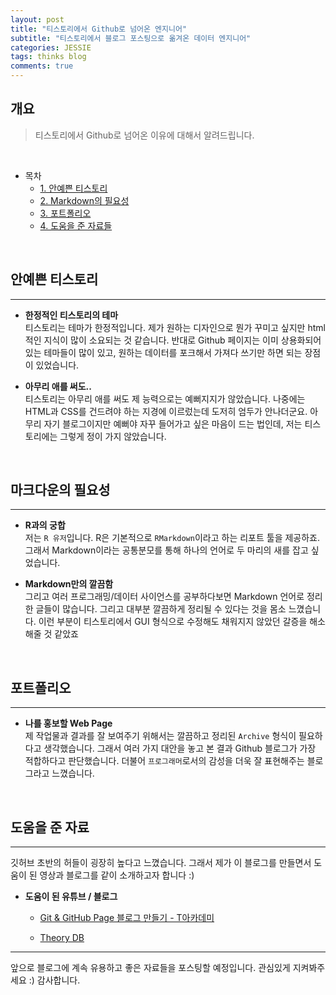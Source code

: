 ```yaml
---  
layout: post  
title: "티스토리에서 Github로 넘어온 엔지니어"
subtitle: "티스토리에서 블로그 포스팅으로 옮겨온 데이터 엔지니어"  
categories: JESSIE  
tags: thinks blog
comments: true  
---  
```




## 개요
> 티스토리에서 Github로 넘어온 이유에 대해서 알려드립니다.

<br/>

- 목차
    - [1. 안예쁜 티스토리](#안예쁜-티스토리)
    - [2. Markdown의 필요성](#마크다운의-필요성)
    - [3. 포트폴리오](#포트폴리오)
    - [4. 도움을 준 자료들](#도움을-준-자료)


<br/>

## 안예쁜 티스토리
---
* __한정적인 티스토리의 테마__   
티스토리는 테마가 한정적입니다. 제가 원하는 디자인으로 뭔가 꾸미고 싶지만 html적인 지식이 많이 소요되는 것 같습니다. 반대로 Github 페이지는 이미 상용화되어있는 테마들이 많이 있고, 원하는 데이터를 포크해서 가져다 쓰기만 하면 되는 장점이 있었습니다. 

* __아무리 애를 써도..__  
티스토리는 아무리 애를 써도 제 능력으로는 예뻐지지가 않았습니다. 나중에는 HTML과 CSS를 건드려야 하는 지경에 이르렀는데 도저히 엄두가 안나더군요. 아무리 자기 블로그이지만 예뻐야 자꾸 들어가고 싶은 마음이 드는 법인데, 저는 티스토리에는 그렇게 정이 가지 않았습니다.
<BR/>

## 마크다운의 필요성

---

* __R과의 궁합__  
저는 `R 유저`입니다. R은 기본적으로 `RMarkdown`이라고 하는 리포트 툴을 제공하죠. 그래서 Markdown이라는 공통분모를 통해 하나의 언어로 두 마리의 새를 잡고 싶었습니다.

* __Markdown만의 깔끔함__  
그리고 여러 프로그래밍/데이터 사이언스를 공부하다보면 Markdown 언어로 정리한 글들이 많습니다. 그리고 대부분 깔끔하게 정리될 수 있다는 것을 몸소 느꼈습니다. 이런 부분이 티스토리에서 GUI 형식으로 수정해도 채워지지 않았던 갈증을 해소해줄 것 같았죠
<BR/>


## 포트폴리오
---
* __나를 홍보할 Web Page__  
제 작업물과 결과를 잘 보여주기 위해서는 깔끔하고 정리된 `Archive` 형식이 필요하다고 생각했습니다. 그래서 여러 가지 대안을 놓고 본 결과 Github 블로그가 가장 적합하다고 판단했습니다. 더불어 `프로그래머`로서의 감성을 더욱 잘 표현해주는 블로그라고 느꼈습니다. 

<BR/>

## 도움을 준 자료
---
깃허브 초반의 허들이 굉장히 높다고 느꼈습니다. 그래서 제가 이 블로그를 만들면서 도움이 된 영상과 블로그를 같이 소개하고자 합니다 :)

* __도움이 된 유튜브 / 블로그__  
    - [Git & GitHub Page 블로그 만들기 - T아카데미](https://www.youtube.com/watch?v=eCv_bh-Ax-Q)

    - [Theory DB](https://theorydb.github.io/envops/2019/05/03/envops-blog-github-pages-jekyll)

---
      
         
앞으로 블로그에 계속 유용하고 좋은 자료들을 포스팅할 예정입니다. 관심있게 지켜봐주세요 :)
감사합니다.